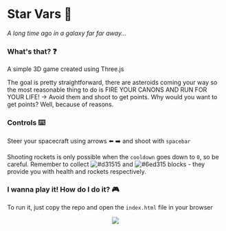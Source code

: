 # Star Vars 🚀

_A long time ago in a galaxy far far away..._

### What's that? ❓
A simple 3D game created using Three.js

The goal is pretty straightforward, there are asteroids coming your way so the most reasonable thing to do is FIRE YOUR CANONS AND RUN FOR YOUR LIFE! -> Avoid them and shoot to get points. Why would you want to get points? Well, because of reasons.


### Controls ⌨️ 
Steer your spacecraft using arrows ⬅️ ➡️ and shoot with `spacebar` 

Shooting rockets is only possible when the `cooldown` goes down to `0`, so be careful.
Remember to collect ![#d31515](https://placehold.it/15/d31515/000000?text=+) and ![#6ed315](https://placehold.it/15/6ed315/000000?text=+) blocks - they provide you with health and rockets respectively.

### I wanna play it! How do I do it? 🎮
To run it, just copy the repo and open the `index.html` file in your browser

<p align="center">
  <img src="https://github.com/bodziowagh/star-vars/blob/master/demo.gif?raw=true">
</p>
